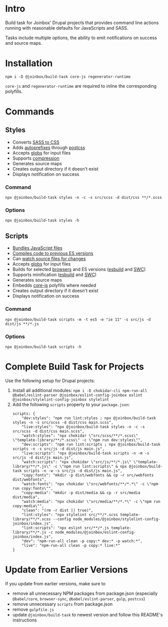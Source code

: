# Intro

Build task for Joinbox' Drupal projects that provides command line actions running with reasonable
defaults for JavaScripts and SASS.

Tasks include multiple options, the ability to emit notifications on success and source maps.


# Installation

`npm i -D @joinbox/build-task core-js regenerator-runtime`

`core-js` and `regenerator-runtime` are required to inline the corresponding polyfills.

# Commands


## Styles

- Converts [SASS to CSS](https://github.com/sass/dart-sass)
- Adds [autoprefixes](https://github.com/postcss/autoprefixer) through [postcss](https://postcss.org/)
- Accepts [globs](https://www.npmjs.com/package/glob) for input files
- Supports [compression](https://sass-lang.com/documentation/cli/dart-sass#style)
- Generates source maps
- Creates output directory if it doesn't exist
- Displays notification on success

### Command

`npx @joinbox/build-task styles -n -c -s src/scss -d dist/css **/*.scss`

### Options
`npx @joinbox/build-task styles -h`


## Scripts

- [Bundles JavaScript files](https://esbuild.github.io/)
- [Compiles code to previous ES versions](https://swc.rs/)
- Can [watch source files for changes](https://esbuild.github.io/api/#watch)
- Accepts [globs](https://www.npmjs.com/package/glob) for input files
- Builds for selected [browsers](https://github.com/browserslist/browserslist) and ES versions ([esbuild](https://esbuild.github.io/api/#target) and [SWC](https://swc.rs/docs/configuration/compilation#jsctarget))
- Supports minification ([esbuild](https://esbuild.github.io/api/#minify) and [SWC](https://swc.rs/docs/configuration/minification))
- Generates source maps
- Embedds [core-js](https://github.com/zloirock/core-js) polyfills where needed
- Creates output directory if it doesn't exist
- Displays notification on success

### Command

`npx @joinbox/build-task scripts -m -t es5 -e "ie 11" -s src/js -d dist/js **/*.js`

### Options
`npx @joinbox/build-task scripts -h`



# Complete Build Task for Projects

Use the following setup for Drupal projects:

1. Install all additional modules:
    `npm i -D chokidar-cli npm-run-all @babel/eslint-parser @joinbox/eslint-config-joinbox eslint @joinbox/stylelint-config-joinbox stylelint`
2. Add the following `scripts` property to your `package.json`:
    ```
    scripts: {
        "dev:styles": "npm run lint:styles ; npx @joinbox/build-task styles -n -s src/scss -d dist/css main.scss",
        "live:styles": "npx @joinbox/build-task styles -n -c -s src/scss -d dist/css main.scss",
        "watch:styles": "npx chokidar \"src/scss/**/*.scss\" \"template-library/**/*.scss\" -c \"npm run dev:styles\"",
        "dev:scripts": "npm run lint:scripts ; npx @joinbox/build-task scripts -n -s src/js -d dist/js main.js",
        "live:scripts": "npx @joinbox/build-task scripts -n -m -s src/js -d dist/js main.js",
        "watch:scripts": "npx chokidar \"src/js/**/*.js\" \"template-library/**/*.js\" -c \"npm run lint:scripts\" & npx @joinbox/build-task scripts -n -w -s src/js -d dist/js main.js",
        "copy:fonts": "mkdir -p dist/webfonts && cp -r src/webfonts dist/webfonts",
        "watch:fonts": "npx chokidar \"src/webfonts/**/*.*\" -c \"npm run copy:fonts\"",
        "copy:media": "mkdir -p dist/media && cp -r src/media dist/media",
        "watch:media": "npx chokidar \"src/media/**/*.*\" -c \"npm run copy:media\"",
        "clean": "(rm -r dist || true)",
        "lint:styles": "npx stylelint src/**/*.scss template-library/**/*.scss --config node_modules/@joinbox/stylelint-config-joinbox/index.js",
        "lint:scripts": "npx eslint src/**/*.js template-library/**/*.js -c node_modules/@joinbox/eslint-config-joinbox/index.js",
        "dev": "npm-run-all clean -p copy:* dev:* -p watch:*",
        "live": "npm-run-all clean -p copy:* live:*"
    }
    ```

# Update from Earlier Versions

If you update from earlier versions, make sure to 
- remove all unnecessary NPM packages from package.json (especially `@babel/core`, `browser-sync`, `@babel/eslint-parser`, `gulp`, `postcss`)
- remove unnecessary `scripts` from package.json
- remove `gulpfile.js`
- update `@joinbox/build-task` to newest version and follow this README's instructions